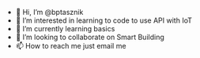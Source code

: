 - 👋 Hi, I’m @bptasznik
- 👀 I’m interested in learning to code to use API with IoT
- 🌱 I’m currently learning basics 
- 💞️ I’m looking to collaborate on Smart Building
- 📫 How to reach me just email me 

<!---
bptasznik/bptasznik is a ✨ special ✨ repository because its `README.md` (this file) appears on your GitHub profile.
You can click the Preview link to take a look at your changes.
--->
